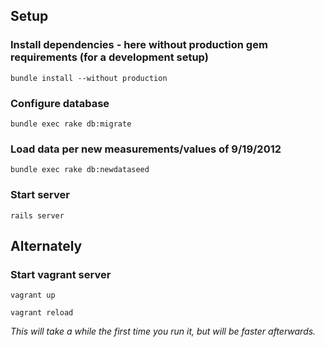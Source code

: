 ## Setup

### Install dependencies - here without production gem requirements (for a development setup)
`bundle install --without production`

### Configure database
`bundle exec rake db:migrate`

### Load data per new measurements/values of 9/19/2012
`bundle exec rake db:newdataseed`

### Start server
`rails server`

## Alternately

### Start vagrant server
`vagrant up`

`vagrant reload`

*This will take a while the first time you run it, but will be faster afterwards.*

